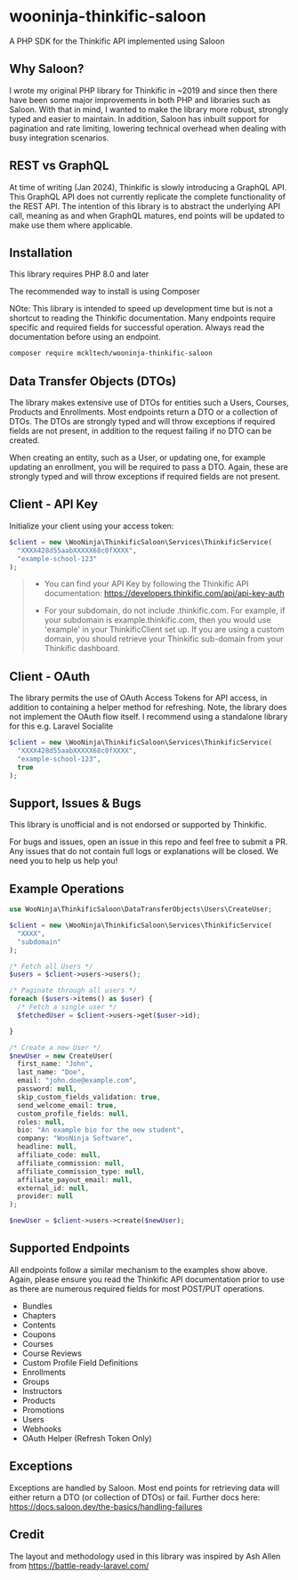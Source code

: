 # wooninja-thinkific-saloon

A PHP SDK for the Thinkific API implemented using Saloon

## Why Saloon?

I wrote my original PHP library for Thinkific in ~2019 and since then there have been some major improvements in both
PHP and libraries such as Saloon. With that in mind, I wanted to make the library more robust, strongly typed and easier
to maintain. In addition, Saloon has inbuilt support for pagination and rate limiting, lowering technical overhead when
dealing with busy integration scenarios.

## REST vs GraphQL

At time of writing (Jan 2024), Thinkific is slowly introducing a GraphQL API. This GraphQL API does not currently
replicate the complete functionality of the REST API. The intention of this library is to abstract the underlying API
call, meaning as and when GraphQL matures, end points will be updated to make use them where applicable.

## Installation

This library requires PHP 8.0 and later

The recommended way to install is using Composer

NOte: This library is intended to speed up development time but is not a shortcut to reading the Thinkific
documentation. Many endpoints require specific and required fields for successful operation. Always read the
documentation before using an endpoint.

```sh
composer require mckltech/wooninja-thinkific-saloon
```

## Data Transfer Objects (DTOs)

The library makes extensive use of DTOs for entities such a Users, Courses, Products and Enrollments. Most endpoints
return a DTO or a collection of DTOs. The DTOs are strongly typed and will throw exceptions if required fields are not
present, in addition to the request failing if no DTO can be created.

When creating an entity, such as a User, or updating one, for example updating an enrollment, you will be required to pass a DTO. Again, these are strongly typed and will throw exceptions if required fields are not present.

## Client - API Key

Initialize your client using your access token:

```php
$client = new \WooNinja\ThinkificSaloon\Services\ThinkificService(
  "XXXX428d55aabXXXXX68c0fXXXX",
  "example-school-123"
);
```

> - You can find your API Key by following the Thinkific API
    documentation: https://developers.thinkific.com/api/api-key-auth
>
> - For your subdomain, do not include .thinkific.com. For example, if your subdomain is example.thinkific.com, then you
    would use 'example' in your ThinkificClient set up. If you are using a custom domain, you should retrieve your
    Thinkific sub-domain from your Thinkific dashboard.

## Client - OAuth

The library permits the use of OAuth Access Tokens for API access, in addition to containing a helper method for
refreshing. Note, the library does not implement the OAuth flow itself. I recommend using a standalone library for this
e.g. Laravel Socialite

```php
$client = new \WooNinja\ThinkificSaloon\Services\ThinkificService(
  "XXXX428d55aabXXXXX68c0fXXXX",
  "example-school-123",
  true
);
```

## Support, Issues & Bugs

This library is unofficial and is not endorsed or supported by Thinkific.

For bugs and issues, open an issue in this repo and feel free to submit a PR. Any issues that do not contain full logs
or explanations will be closed. We need you to help us help you!

## Example Operations

```php
use WooNinja\ThinkificSaloon\DataTransferObjects\Users\CreateUser;

$client = new \WooNinja\ThinkificSaloon\Services\ThinkificService(
  "XXXX",
  "subdomain"
);

/* Fetch all Users */
$users = $client->users->users();

/* Paginate through all users */
foreach ($users->items() as $user) {
  /* Fetch a single user */ 
  $fetchedUser = $client->users->get($user->id);

}

/* Create a new User */
$newUser = new CreateUser(
  first_name: "John",
  last_name: "Doe",
  email: "john.doe@example.com",
  password: null,
  skip_custom_fields_validation: true,
  send_welcome_email: true,
  custom_profile_fields: null,
  roles: null,
  bio: "An example bio for the new student",
  company: "WooNinja Software",
  headline: null,
  affiliate_code: null,
  affiliate_commission: null,
  affiliate_commission_type: null,
  affiliate_payout_email: null,
  external_id: null,
  provider: null
);

$newUser = $client->users->create($newUser);

```

## Supported Endpoints

All endpoints follow a similar mechanism to the examples show above. Again, please ensure you read the Thinkific API
documentation prior to use as there are numerous required fields for most POST/PUT operations.

- Bundles
- Chapters
- Contents
- Coupons
- Courses
- Course Reviews
- Custom Profile Field Definitions
- Enrollments
- Groups
- Instructors
- Products
- Promotions
- Users
- Webhooks
- OAuth Helper (Refresh Token Only)

## Exceptions

Exceptions are handled by Saloon. Most end points for retrieving data will either return a DTO (or collection of DTOs)
or fail. Further docs here: https://docs.saloon.dev/the-basics/handling-failures

## Credit

The layout and methodology used in this library was inspired by Ash Allen from https://battle-ready-laravel.com/



